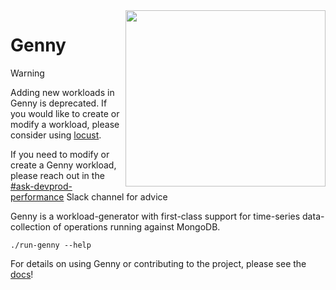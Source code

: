 <img src="https://user-images.githubusercontent.com/119094/67700512-75458380-f984-11e9-9b81-668ea220b9fa.jpg" align="right" height="282" width="320">

Genny
=====

> [!WARNING]  
> Adding new workloads in Genny is deprecated. If you would like 
> to create or modify a workload, please consider using 
> [locust](https://docs.devprod.prod.corp.mongodb.com/weta/getting_started).
> 
> If you need to modify or create a Genny workload, please reach out
> in the [#ask-devprod-performance](https://mongodb.enterprise.slack.com/archives/C01VD0LQZED)
> Slack channel for advice

Genny is a workload-generator with first-class support for
time-series data-collection of operations running against MongoDB.

`./run-genny --help`

For details on using Genny or contributing to the project, please see the [docs](./docs/start.md)!
